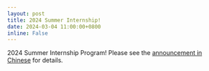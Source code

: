 ```yaml
---
layout: post
title: 2024 Summer Internship!
date: 2024-03-04 11:00:00+0800
inline: False
---
```


2024 Summer Internship Program! Please see the [announcement in Chinese](/zh-tw/news/240304_1/) for details.
